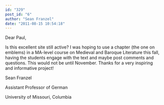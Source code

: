 ```yaml
---
id: "329"
post_id: "6"
author: "Sean Franzel"
date: "2011-08-15 10:54:18"
---
```

Dear Paul,






Is this excellent site still active? I was hoping to use a chapter (the one on emblems) in a MA-level course on Medieval and Baroque Literature this fall, having the students engage with the text and maybe post comments and questions. This would not be until November. Thanks for a very inspiring and informative project! 



Sean Franzel

Assistant Professor of German

University of Missouri, Columbia
